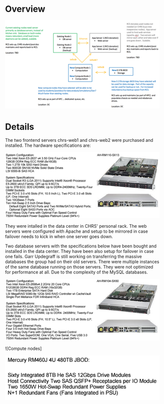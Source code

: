 # Overview

![Sketch](https://github.com/jetatar/Docs/blob/master/CHRS_QuickSketch.jpg?raw=true)

# Details

The two frontend servers chrs-web1 and chrs-web2 were purchased and installed.  The hardware specifications are:

![Web servers](https://github.com/jetatar/Docs/blob/master/chrs_web_servers.png?raw=true)

They were intalled in the data center in CHRS' personal rack.  The web servers were configured with Apache and setup to be mirrored in case failover needs to kick in when one server goes down.

Two database servers with the specifications below have been bought and installed in the data center.  They have been also setup for failover in case one fails. Garr Updegraff is still working on transferring the massive databases the group had on their old servers.  There were multiple instances of the same database running on those servers.  They were not optimized for performance at all.  Due to the complexity of the MySQL databases.

![Database servers](https://github.com/jetatar/Docs/blob/master/chrs_database.png?raw=true)


![Compute nodes]

![JBOD](https://github.com/jetatar/Docs/blob/master/chrs_jbod.png?raw=true)
